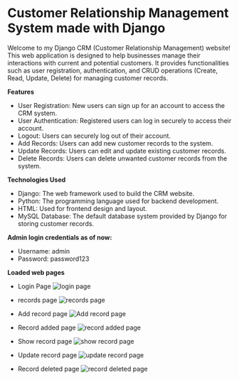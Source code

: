 # Customer Relationship Management System made with Django

Welcome to my Django CRM (Customer Relationship Management) website! This web application is designed to help businesses manage their interactions with current and potential customers. It provides functionalities such as user registration, authentication, and CRUD operations (Create, Read, Update, Delete) for managing customer records.

**Features**
  * User Registration: New users can sign up for an account to access the CRM system.
  * User Authentication: Registered users can log in securely to access their account.
  * Logout: Users can securely log out of their account.
  * Add Records: Users can add new customer records to the system.
  * Update Records: Users can edit and update existing customer records.
  * Delete Records: Users can delete unwanted customer records from the system.

**Technologies Used**
  * Django: The web framework used to build the CRM website.
  * Python: The programming language used for backend development.
  * HTML: Used for frontend design and layout.
  * MySQL Database: The default database system provided by Django for storing customer records.

**Admin login credentials as of now:**
* Username: admin
* Password: password123

**Loaded web pages**

* Login Page
![login page](https://github.com/gaurav1800/Django-CRM/assets/20189086/92b66c5d-3276-4254-8bc1-77ef80746bc0)

* records page
![records page](https://github.com/gaurav1800/Django-CRM/assets/20189086/53fed0ef-7304-417a-8cde-58b0e2aa957b)

* Add record page
![Add record page](https://github.com/gaurav1800/Django-CRM/assets/20189086/69b58d72-164e-4fdb-930e-80658f094889)

* Record added page
![record added page](https://github.com/gaurav1800/Django-CRM/assets/20189086/83fd08e8-d7cb-4db1-b640-ff9a9ce3471d)

* Show record page
![show record page](https://github.com/gaurav1800/Django-CRM/assets/20189086/f49ebf13-a070-4fd3-bf93-106edcf7278e)

* Update record page
![update record page](https://github.com/gaurav1800/Django-CRM/assets/20189086/dc3b34da-bd1e-46e9-bfc9-4be5fec8c9f0)

* Record deleted page
![record deleted page](https://github.com/gaurav1800/Django-CRM/assets/20189086/90800851-7e52-4566-9a40-03ae8f2208c5)




